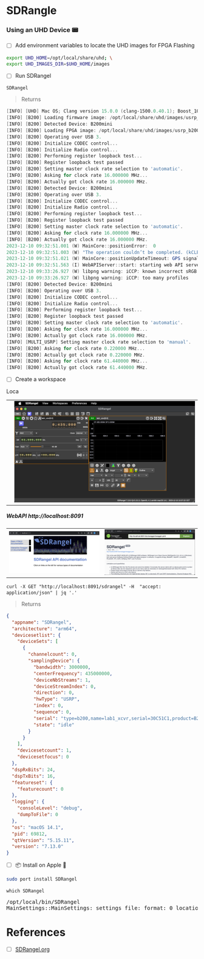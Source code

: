 # SDRangle

### Using an UHD Device &#x1F4DF;

- [ ] Add environment variables to locate the UHD images for FPGA Flashing

```zsh
export UHD_HOME=/opt/local/share/uhd; \
export UHD_IMAGES_DIR=$UHD_HOME/images
```

- [ ] Run SDRangel

```
SDRangel
```
> Returns
```powershell
[INFO] [UHD] Mac OS; Clang version 15.0.0 (clang-1500.0.40.1); Boost_107100; UHD_3.15.0.0-MacPorts-Release
[INFO] [B200] Loading firmware image: /opt/local/share/uhd/images/usrp_b200_fw.hex...
[INFO] [B200] Detected Device: B200mini
[INFO] [B200] Loading FPGA image: /opt/local/share/uhd/images/usrp_b200mini_fpga.bin...
[INFO] [B200] Operating over USB 3.
[INFO] [B200] Initialize CODEC control...
[INFO] [B200] Initialize Radio control...
[INFO] [B200] Performing register loopback test... 
[INFO] [B200] Register loopback test passed
[INFO] [B200] Setting master clock rate selection to 'automatic'.
[INFO] [B200] Asking for clock rate 16.000000 MHz... 
[INFO] [B200] Actually got clock rate 16.000000 MHz.
[INFO] [B200] Detected Device: B200mini
[INFO] [B200] Operating over USB 3.
[INFO] [B200] Initialize CODEC control...
[INFO] [B200] Initialize Radio control...
[INFO] [B200] Performing register loopback test... 
[INFO] [B200] Register loopback test passed
[INFO] [B200] Setting master clock rate selection to 'automatic'.
[INFO] [B200] Asking for clock rate 16.000000 MHz... 
[INFO] [B200] Actually got clock rate 16.000000 MHz.
2023-12-10 09:32:51.001 (W) MainCore::positionError:  0
2023-12-10 09:32:51.003 (W) "The operation couldn’t be completed. (kCLErrorDomain error 1.)"
2023-12-10 09:32:51.021 (W) MainCore::positionUpdateTimeout: GPS signal lost
2023-12-10 09:32:51.563 (I) WebAPIServer::start: starting web API server at http://:8091
2023-12-10 09:33:26.927 (W) libpng warning: iCCP: known incorrect sRGB profile
2023-12-10 09:33:26.927 (W) libpng warning: iCCP: too many profiles
[INFO] [B200] Detected Device: B200mini
[INFO] [B200] Operating over USB 3.
[INFO] [B200] Initialize CODEC control...
[INFO] [B200] Initialize Radio control...
[INFO] [B200] Performing register loopback test... 
[INFO] [B200] Register loopback test passed
[INFO] [B200] Setting master clock rate selection to 'automatic'.
[INFO] [B200] Asking for clock rate 16.000000 MHz... 
[INFO] [B200] Actually got clock rate 16.000000 MHz.
[INFO] [MULTI_USRP] Setting master clock rate selection to 'manual'.
[INFO] [B200] Asking for clock rate 0.220000 MHz... 
[INFO] [B200] Actually got clock rate 0.220000 MHz.
[INFO] [B200] Asking for clock rate 61.440000 MHz... 
[INFO] [B200] Actually got clock rate 61.440000 MHz.
```

- [ ] Create a workspace

Loca

| | |
|-|-|
| | <img src=images/SDRangle-uspr-ws.png width='' height='' ></img> |

##### WebAPI http://localhost:8091

| | |
|-|-|
| <img src=images/SDRangle-portal.png width='' height=''> </img> | <img src=images/SDRangle-Swagger.png width='' height=''> </img> |

```
curl -X GET "http://localhost:8091/sdrangel" -H  "accept: application/json" | jq '.'
```
> Returns
```json
{
  "appname": "SDRangel",
  "architecture": "arm64",
  "devicesetlist": {
    "deviceSets": [
      {
        "channelcount": 0,
        "samplingDevice": {
          "bandwidth": 3000000,
          "centerFrequency": 435000000,
          "deviceNbStreams": 1,
          "deviceStreamIndex": 0,
          "direction": 0,
          "hwType": "USRP",
          "index": 0,
          "sequence": 0,
          "serial": "type=b200,name=lab1_xcvr,serial=30C51C1,product=B200mini",
          "state": "idle"
        }
      }
    ],
    "devicesetcount": 1,
    "devicesetfocus": 0
  },
  "dspRxBits": 24,
  "dspTxBits": 16,
  "featureset": {
    "featurecount": 0
  },
  "logging": {
    "consoleLevel": "debug",
    "dumpToFile": 0
  },
  "os": "macOS 14.1",
  "pid": 69812,
  "qtVersion": "5.15.11",
  "version": "7.13.0"
}
```

- [ ] 	&#x1F4E6; Install on Apple &#x1F34E;

```zsh
sudo port install SDRangel
```

```
which SDRangel
```
<pre>
/opt/local/bin/SDRangel
MainSettings::MainSettings: settings file: format: 0 location: ~/Library/Preferences/com.f4exb.SDRangel.plist
</pre>

# References

- [ ] [SDRangel.org](https://www.sdrangel.org/)
